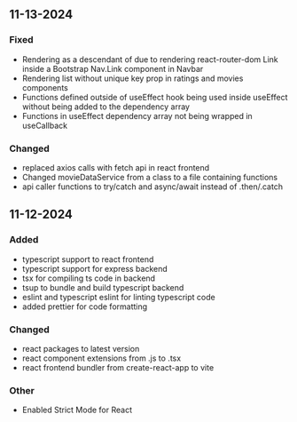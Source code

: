 ## 11-13-2024

### Fixed

- Rendering <a> as a descendant of <a> due to rendering react-router-dom Link inside a Bootstrap Nav.Link component in Navbar
- Rendering list without unique key prop in ratings and movies components
- Functions defined outside of useEffect hook being used inside useEffect without being added to the dependency array
- Functions in useEffect dependency array not being wrapped in useCallback

### Changed

- replaced axios calls with fetch api in react frontend
- Changed movieDataService from a class to a file containing functions
- api caller functions to try/catch and async/await instead of .then/.catch

## 11-12-2024

### Added

- typescript support to react frontend
- typescript support for express backend
- tsx for compiling ts code in backend
- tsup to bundle and build typescript backend
- eslint and typescript eslint for linting typescript code
- added prettier for code formatting

### Changed

- react packages to latest version
- react component extensions from .js to .tsx
- react frontend bundler from create-react-app to vite

### Other

- Enabled Strict Mode for React
